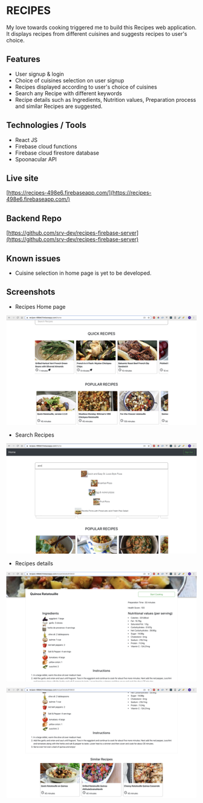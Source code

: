 # RECIPES

My love towards cooking triggered me to build this Recipes web application. It displays recipes from different cuisines and suggests recipes to user's choice.

## Features

* User signup & login
* Choice of cuisines selection on user signup
* Recipes displayed according to user's choice of cuisines
* Search any Recipe with different keywords
* Recipe details such as Ingredients, Nutrition values, Preparation process and similar Recipes are suggested.

## Technologies / Tools

* React JS
* Firebase cloud functions
* Firebase cloud firestore database
* Spoonacular API


## Live site

[https://recipes-498e6.firebaseapp.com/](https://recipes-498e6.firebaseapp.com/)

## Backend Repo

[https://github.com/srv-dev/recipes-firebase-server](https://github.com/srv-dev/recipes-firebase-server)

## Known issues

* Cuisine selection in home page is yet to be developed.

## Screenshots

* Recipes Home page

![Recipes Home page](./public/readme-images/recipes-home.png)

* Search Recipes

![Recipes search](./public/readme-images/search-recipes.png)

* Recipes details

![Recipes details](./public/readme-images/recipe-details.png)


![Recipes details](./public/readme-images/recipe-details-2.png)
